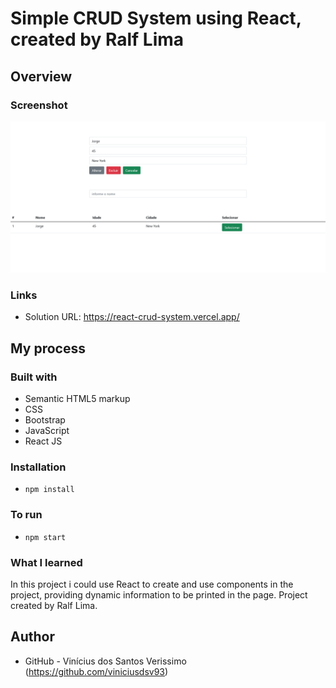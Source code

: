 # Simple CRUD System using React, created by Ralf Lima

## Overview

### Screenshot

![](./screenshot.png)

### Links

-   Solution URL: https://react-crud-system.vercel.app/

## My process

### Built with

-   Semantic HTML5 markup
-   CSS
-   Bootstrap
-   JavaScript
-   React JS

### Installation

-   `npm install`

### To run

-   `npm start`

### What I learned

In this project i could use React to create and use components in the project, providing dynamic information to be printed in the page. Project created by Ralf Lima.

## Author

-   GitHub - Vinícius dos Santos Verissimo (https://github.com/viniciusdsv93)
